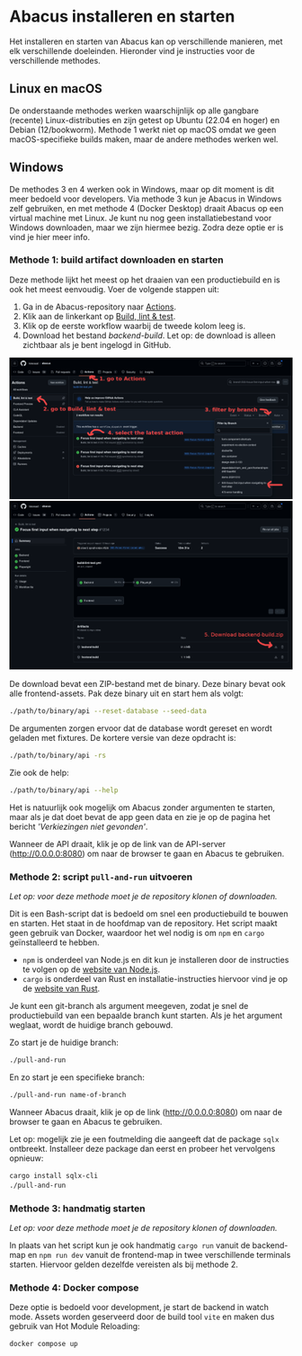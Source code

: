 # Abacus installeren en starten

Het installeren en starten van Abacus kan op verschillende manieren, met elk verschillende doeleinden.
Hieronder vind je instructies voor de verschillende methodes.

## Linux en macOS

De onderstaande methodes werken waarschijnlijk op alle gangbare (recente) Linux-distributies en zijn getest op Ubuntu (22.04 en hoger) en Debian (12/bookworm). Methode 1 werkt niet op macOS omdat we geen macOS-specifieke builds maken, maar de andere methodes werken wel.

## Windows

De methodes 3 en 4 werken ook in Windows, maar op dit moment is dit meer bedoeld voor developers. Via methode 3 kun je Abacus in Windows zelf gebruiken, en met methode 4 (Docker Desktop) draait Abacus op een virtual machine met Linux. Je kunt nu nog geen installatiebestand voor Windows downloaden, maar we zijn hiermee bezig. Zodra deze optie er is vind je hier meer info.

### Methode 1: build artifact downloaden en starten

Deze methode lijkt het meest op het draaien van een productiebuild en is ook het meest eenvoudig. Voer de volgende stappen uit:

1. Ga in de Abacus-repository naar [Actions](https://github.com/kiesraad/abacus/actions).
2. Klik aan de linkerkant op [Build, lint & test](https://github.com/kiesraad/abacus/actions/workflows/build-lint-test.yml).
3. Klik op de eerste workflow waarbij de tweede kolom leeg is.
4. Download het bestand *backend-build*. Let op: de download is alleen zichtbaar als je bent ingelogd in GitHub.

![instructies1](/documentatie/gebruikersdocumentatie/img/build-artifact-1.png)
![instructies2](/documentatie/gebruikersdocumentatie/img/build-artifact-2.png)

De download bevat een ZIP-bestand met de binary. Deze binary bevat ook alle frontend-assets. Pak deze binary uit en start hem als volgt:

```sh
./path/to/binary/api --reset-database --seed-data
```

De argumenten zorgen ervoor dat de database wordt gereset en wordt geladen met fixtures. De kortere versie van deze opdracht is:

```sh
./path/to/binary/api -rs
```

Zie ook de help:

```sh
./path/to/binary/api --help
```
Het is natuurlijk ook mogelijk om Abacus zonder argumenten te starten, maar als je dat doet bevat de app geen data en zie je op de pagina het bericht *'Verkiezingen niet gevonden'*.

Wanneer de API draait, klik je op de link van de API-server (<http://0.0.0.0:8080>) om naar de browser te gaan en Abacus te gebruiken.

### Methode 2: script `pull-and-run` uitvoeren

*Let op: voor deze methode moet je de repository klonen of downloaden.*

Dit is een Bash-script dat is bedoeld om snel een productiebuild te bouwen en starten. Het staat in de hoofdmap van de repository. Het script maakt geen gebruik van Docker, waardoor het wel nodig is om `npm` en `cargo` geïnstalleerd te hebben.

- `npm` is onderdeel van Node.js en dit kun je installeren door de instructies te volgen op de [website van Node.js](https://nodejs.org/en/download/package-manager).
- `cargo` is onderdeel van Rust en installatie-instructies hiervoor vind je op de [website van Rust](https://www.rust-lang.org/learn/get-started).

Je kunt een git-branch als argument meegeven, zodat je snel de productiebuild van een bepaalde branch kunt starten. Als je het argument weglaat, wordt de huidige branch gebouwd.

Zo start je de huidige branch:

```sh
./pull-and-run
```

En zo start je een specifieke branch:

```sh
./pull-and-run name-of-branch
```

Wanneer Abacus draait, klik je op de link (<http://0.0.0.0:8080>) om naar de browser te gaan en Abacus te gebruiken.

Let op: mogelijk zie je een foutmelding die aangeeft dat de package `sqlx` ontbreekt. Installeer deze package dan eerst en probeer het vervolgens opnieuw:

```sh
cargo install sqlx-cli
./pull-and-run
```

### Methode 3: handmatig starten

*Let op: voor deze methode moet je de repository klonen of downloaden.*

In plaats van het script kun je ook handmatig `cargo run` vanuit de backend-map en `npm run dev` vanuit de frontend-map in twee verschillende terminals starten. Hiervoor gelden dezelfde vereisten als bij methode 2.

### Methode 4: Docker compose

Deze optie is bedoeld voor development, je start de backend in watch mode. Assets worden geserveerd door de build tool `vite` en maken dus gebruik van Hot Module Reloading:

```sh
docker compose up
```
